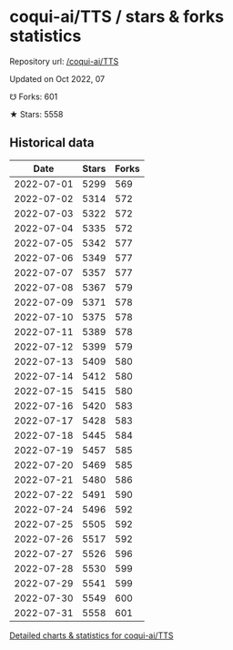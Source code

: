 # coqui-ai/TTS / stars & forks statistics

Repository url: [/coqui-ai/TTS](https://github.com/coqui-ai/TTS)

Updated on Oct 2022, 07

☋ Forks: 601

★ Stars: 5558

## Historical data
| Date | Stars | Forks |
|------|-------|-------|
| 2022-07-01 | 5299 | 569 | 
| 2022-07-02 | 5314 | 572 | 
| 2022-07-03 | 5322 | 572 | 
| 2022-07-04 | 5335 | 572 | 
| 2022-07-05 | 5342 | 577 | 
| 2022-07-06 | 5349 | 577 | 
| 2022-07-07 | 5357 | 577 | 
| 2022-07-08 | 5367 | 579 | 
| 2022-07-09 | 5371 | 578 | 
| 2022-07-10 | 5375 | 578 | 
| 2022-07-11 | 5389 | 578 | 
| 2022-07-12 | 5399 | 579 | 
| 2022-07-13 | 5409 | 580 | 
| 2022-07-14 | 5412 | 580 | 
| 2022-07-15 | 5415 | 580 | 
| 2022-07-16 | 5420 | 583 | 
| 2022-07-17 | 5428 | 583 | 
| 2022-07-18 | 5445 | 584 | 
| 2022-07-19 | 5457 | 585 | 
| 2022-07-20 | 5469 | 585 | 
| 2022-07-21 | 5480 | 586 | 
| 2022-07-22 | 5491 | 590 | 
| 2022-07-24 | 5496 | 592 | 
| 2022-07-25 | 5505 | 592 | 
| 2022-07-26 | 5517 | 592 | 
| 2022-07-27 | 5526 | 596 | 
| 2022-07-28 | 5530 | 599 | 
| 2022-07-29 | 5541 | 599 | 
| 2022-07-30 | 5549 | 600 | 
| 2022-07-31 | 5558 | 601 | 


[Detailed charts & statistics for coqui-ai/TTS](https://reviewgithub.com/rep/coqui-ai/TTS)
